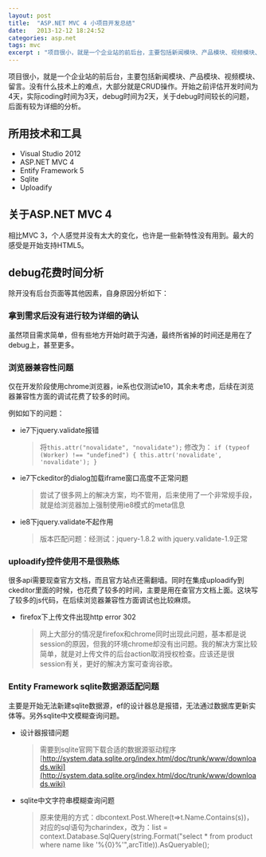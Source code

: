 ```yaml
---
layout: post
title:  "ASP.NET MVC 4 小项目开发总结"
date:   2013-12-12 18:24:52
categories: asp.net
tags: mvc
excerpt : "项目很小，就是一个企业站的前后台，主要包括新闻模块、产品模块、视频模块、留言。没有什么技术上的难点，大部分就是CRUD操作。开始之前评估开发时间为4天，实际coding时间为3天，debug时间为2天，关于debug时间较长的问题，后面有较为详细的分析。"
---
```



项目很小，就是一个企业站的前后台，主要包括新闻模块、产品模块、视频模块、留言。没有什么技术上的难点，大部分就是CRUD操作。开始之前评估开发时间为4天，实际coding时间为3天，debug时间为2天，关于debug时间较长的问题，后面有较为详细的分析。

## 所用技术和工具

- Visual Studio 2012
- ASP.NET MVC 4
- Entify Framework 5
- Sqlite
- Uploadify

## 关于ASP.NET MVC 4

相比MVC 3，个人感觉并没有太大的变化，也许是一些新特性没有用到。最大的感受是开始支持HTML5。


## debug花费时间分析

除开没有后台页面等其他因素，自身原因分析如下：

### 拿到需求后没有进行较为详细的确认

虽然项目需求简单，但有些地方开始时疏于沟通，最终所省掉的时间还是用在了debug上，甚至更多。

### 浏览器兼容性问题

仅在开发阶段使用chrome浏览器，ie系也仅测试ie10，其余未考虑，后续在浏览器兼容性方面的调试花费了较多的时间。

例如如下的问题：

- ie7下jquery.validate报错

	> 将`this.attr("novalidate", "novalidate");` 修改为：
    `if (typeof (Worker) !== "undefined") { this.attr('novalidate', 'novalidate'); }`
- ie7下ckeditor的dialog加载iframe窗口高度不正常问题

	> 尝试了很多网上的解决方案，均不管用，后来使用了一个非常规手段，就是给浏览器加上强制使用ie8模式的meta信息
- ie8下jquery.validate不起作用

	> 版本匹配问题：经测试：jquery-1.8.2 with jquery.validate-1.9正常

### uploadify控件使用不是很熟练

很多api需要现查官方文档，而且官方站点还需翻墙。同时在集成uploadify到ckeditor里面的时候，也花费了较多的时间，主要是用在查官方文档上面。这块写了较多的js代码，在后续浏览器兼容性方面调试也比较麻烦。

- firefox下上传文件出现http error 302

	> 网上大部分的情况是firefox和chrome同时出现此问题，基本都是说session的原因，但我的环境chrome却没有出问题。我的解决方案比较简单，就是对上传文件的后台action取消授权检查。应该还是很session有关，更好的解决方案可查询谷歌。

### Entity Framework sqlite数据源适配问题
主要是开始无法新建sqlite数据源，ef的设计器总是报错，无法通过数据库更新实体等。另外sqlite中文模糊查询问题。

- 设计器报错问题

	> 需要到sqlite官网下载合适的数据源驱动程序
	> [http://system.data.sqlite.org/index.html/doc/trunk/www/downloads.wiki](http://system.data.sqlite.org/index.html/doc/trunk/www/downloads.wiki)
- sqlite中文字符串模糊查询问题

	> 原来使用的方式：dbcontext.Post.Where(t=>t.Name.Contains(s))，对应的sql语句为charindex，改为：list = context.Database.SqlQuery<Product>(string.Format("select * from product where name like '%{0}%'",arcTitle)).AsQueryable();

